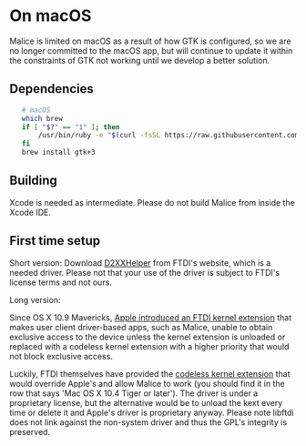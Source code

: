 # On macOS
Malice is limited on macOS as a result of how GTK is configured, so we are no longer committed to the macOS app, but will continue to update it within the constraints of GTK not working until we develop a better solution.

## Dependencies
```bash
   # macOS
   which brew
   if [ "$?" == "1" ]; then
       /usr/bin/ruby -e "$(curl -fsSL https://raw.githubusercontent.com/Homebrew/install/master/install)"
   fi
   brew install gtk+3
```

## Building
Xcode is needed as intermediate. Please do not build Malice from inside the Xcode IDE.

## First time setup
Short version: Download [D2XXHelper](http://www.ftdichip.com/Drivers/D2XX/MacOSX/D2xxHelper_v2.0.0.pkg) from FTDI's website, which is a needed driver. Please not that your use of the driver is subject to FTDI's license terms and not ours.

Long version:

Since OS X 10.9 Mavericks, [Apple introduced an FTDI kernel extension](https://developer.apple.com/library/content/technotes/tn2315/_index.html#//apple_ref/doc/uid/DTS40014014-CH1-TNTAG3) that makes user client driver-based apps, such as Malice, unable to obtain exclusive access to the device unless the kernel extension is unloaded or replaced with a codeless kernel extension with a higher priority that would not block exclusive access.

Luckily, FTDI themselves have provided the [codeless kernel extension](http://www.ftdichip.com/Drivers/D2XX.htm) that would override Apple's and allow Malice to work (you should find it in the row that says 'Mac OS X 10.4 Tiger or later'). The driver is under a proprietary license, but the alternative would be to unload the kext every time or delete it and Apple's driver is proprietary anyway. Please note libftdi does not link against the non-system driver and thus the GPL's integrity is preserved.

